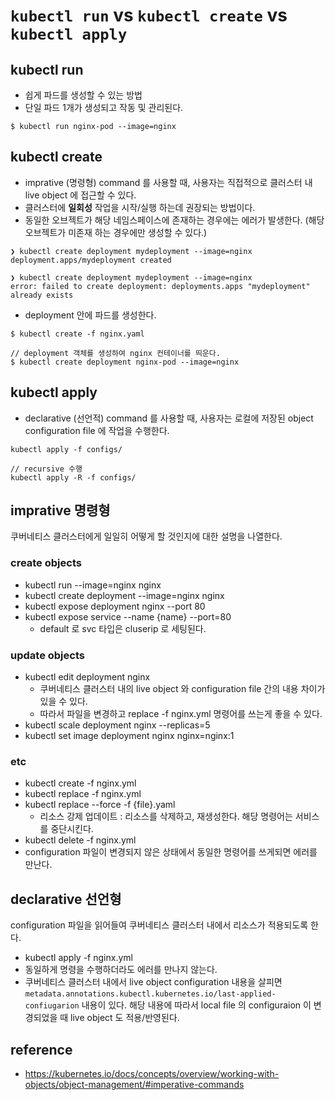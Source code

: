 # `kubectl run` vs `kubectl create` vs `kubectl apply`

## kubectl run 
* 쉽게 파드를 생성할 수 있는 방법
* 단일 파드 1개가 생성되고 작동 및 관리된다.
```shell
$ kubectl run nginx-pod --image=nginx
```

## kubectl create
* imprative (명령형) command 를 사용할 때, 사용자는 직접적으로 클러스터 내 live object 에 접근할 수 있다.
* 클러스터에 __일회성__ 작업을 시작/실행 하는데 권장되는 방법이다.
* 동일한 오브젝트가 해당 네임스페이스에 존재하는 경우에는 에러가 발생한다. (해당 오브젝트가 미존재 하는 경우에만 생성할 수 있다.)
```shell
❯ kubectl create deployment mydeployment --image=nginx
deployment.apps/mydeployment created
 
❯ kubectl create deployment mydeployment --image=nginx
error: failed to create deployment: deployments.apps "mydeployment" already exists
```

* deployment 안에 파드를 생성한다.
```
$ kubectl create -f nginx.yaml

// deployment 객체를 생성하여 nginx 컨테이너를 띄운다.
$ kubectl create deployment nginx-pod --image=nginx
```

## kubectl apply
* declarative (선언적) command 를 사용할 때, 사용자는 로컬에 저장된 object configuration file 에 작업을 수행한다.
```
kubectl apply -f configs/

// recursive 수행
kubectl apply -R -f configs/
```

## imprative 명령형
쿠버네티스 클러스터에게 일일히 어떻게 할 것인지에 대한 설명을 나열한다.

### create objects
* kubectl run --image=nginx nginx
* kubectl create deployment --image=nginx nginx
* kubectl expose deployment nginx --port 80
* kubectl expose service --name {name} --port=80 
  * default 로 svc 타입은 cluserip 로 세팅된다.

### update objects
* kubectl edit deployment nginx
  * 쿠버네티스 클러스터 내의 live object 와 configuration file 간의 내용 차이가 있을 수 있다.
  * 따라서 파일을 변경하고 replace -f nginx.yml 명령어를 쓰는게 좋을 수 있다.
* kubectl scale deployment nginx --replicas=5
* kubectl set image deployment nginx nginx=nginx:1

### etc
* kubectl create -f nginx.yml
* kubectl replace -f nginx.yml
* kubectl replace --force -f {file}.yaml
  * 리소스 강제 업데이트 : 리소스를 삭제하고, 재생성한다. 해당 명령어는 서비스를 중단시킨다.
* kubectl delete -f nginx.yml
* configuration 파일이 변경되지 않은 상태에서 동일한 명령어를 쓰게되면 에러를 만난다.

## declarative 선언형
configuration 파일을 읽어들여 쿠버네티스 클러스터 내에서 리소스가 적용되도록 한다.
* kubectl apply -f nginx.yml
* 동일하게 명령을 수행하더라도 에러를 만나지 않는다.
* 쿠버네티스 클러스터 내에서 live object configuration 내용을 살피면 `metadata.annotations.kubectl.kubernetes.io/last-applied-confiugarion` 내용이 있다. 해당 내용에 따라서 local file 의 configuraion 이 변경되었을 때 live object 도 적용/반영된다.


## reference
* https://kubernetes.io/docs/concepts/overview/working-with-objects/object-management/#imperative-commands
